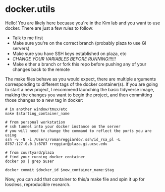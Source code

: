 # docker.utils

Hello! You are likely here becuase you're in the Kim lab and you want to use
docker. There are just a few rules to follow:

* Talk to me first
* Make sure you're on the correct branch (probably plaza to use GI servers)
* Make sure you have SSH keys established on plaza, etc
* _CHANGE YOUR VARIABLES BEFORE RUNNING!!!!!!_
* Make either a branch or fork this repo before pushing any of your changes back
to the remote

The make files behave as you would expect, there are multiple arguments
corresponding to different tags of the docker container(s). If you are going to
start a new project, I recommend launching the basic tidyverse image, making the
changes you want to begin the project, and then committing those changes to a
new tag in docker:

```
# in another window/tmux/etc
make $starting_container_name

# from personal workstation
# ssh tunnel into your docker instance on the server
# you will need to change the command to reflect the ports you are using
ssh -v -N -i /Users/romanreggiardo/.ssh/id_rsa_pl -L 8787:127.0.0.1:8787 rreggiar@plaza.gi.ucsc.edu

# from courtyard/plaza
# find your running docker container
docker ps | grep $user

docker commit $docker_id $new_container_name:$tag
```

Now, you can add that container to this/a make file and spin it up for lossless,
reproducible research.
